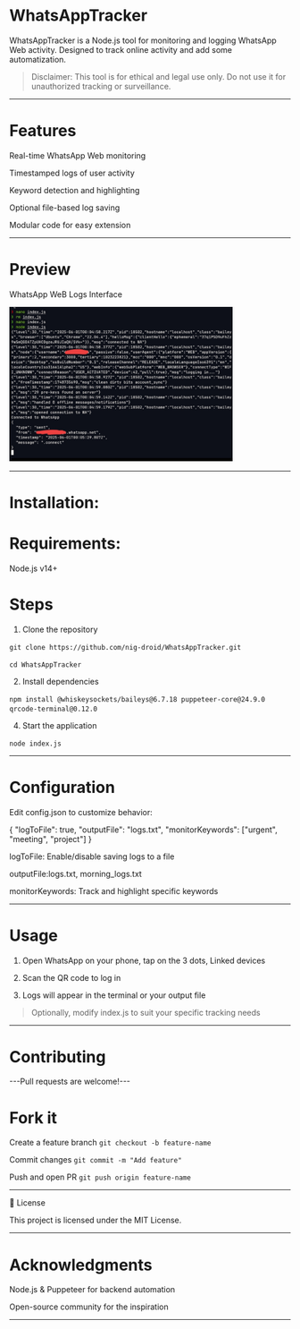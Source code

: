 # WhatsAppTracker



WhatsAppTracker is a Node.js tool for monitoring and logging WhatsApp Web activity. Designed to track online activity and add some automatization.

> Disclaimer: This tool is for ethical and legal use only. Do not use it for unauthorized tracking or surveillance.




---
# Features

Real-time WhatsApp Web monitoring

Timestamped logs of user activity

Keyword detection and highlighting

Optional file-based log saving

Modular code for easy extension



---

# Preview

WhatsApp WeB Logs Interface

<img src="./IMG_20250601_043446.jpg" alt="Screenshot" width="400"/>	



---
# Installation:

# Requirements:

Node.js v14+

# Steps

 1. Clone the repository
    
```git clone https://github.com/nig-droid/WhatsAppTracker.git```

```cd WhatsAppTracker```

 2. Install dependencies
    
```npm install @whiskeysockets/baileys@6.7.18 puppeteer-core@24.9.0 qrcode-terminal@0.12.0```

 4. Start the application
    
```node index.js```


---

# Configuration

Edit config.json to customize behavior:

{
  "logToFile": true,
  "outputFile": "logs.txt",
  "monitorKeywords": ["urgent", "meeting", "project"]
}

logToFile: Enable/disable saving logs to a file

outputFile:logs.txt, morning_logs.txt

monitorKeywords: Track and highlight specific keywords



---

# Usage

1. Open WhatsApp on your phone, tap on the 3 dots, Linked devices


2. Scan the QR code to log in


3. Logs will appear in the terminal or your output file



> Optionally, modify index.js to suit your specific tracking needs




---

# Contributing

---Pull requests are welcome!---

# Fork it
Create a feature branch
```git checkout -b feature-name```

Commit changes
```git commit -m "Add feature"```

Push and open PR
```git push origin feature-name```


---

📄 License

This project is licensed under the MIT License.


---

# Acknowledgments

Node.js & Puppeteer for backend automation

Open-source community for the inspiration

---



